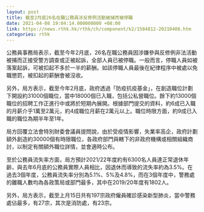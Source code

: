 ```yaml
---
layout: post
title: 截至2月底26名在職公務員涉反修例活動被捕而被停職
date: 2021-04-08 19:04:14.000000000 +08:00
link: https://news.rthk.hk/rthk/ch/component/k2/1584812-20210408.htm
categories: rthk
---
```


公務員事務局表示，截至今年2月底，26名在職公務員因涉嫌參與反修例非法活動被捕而正接受警方調查或正被起訴，全部人員已被停職。一般而言，停職人員如被落案起訴，可被扣起不多於一半的薪酬。如該停職人員最後在紀律程序中被處以免職懲罰，被扣起的薪酬會被沒收。

另外，局方表示，截至今年2月底，政府透過「防疫抗疫基金」，在創造職位計劃下開設約31000個職位，當中18000個已入職，包括公私營職位。餘下約13000個職位的招聘工作正進行中或將於短期內展開。根據部門提交的資料，約6成已入職的月薪介乎1萬至2萬元，約4成職位月薪在2萬元以上。職位時限方面，約9成已入職的職位為期半年至1年。

局方回覆立法會特別財委會議員提問說，由於受疫情影響，失業率高企，政府計劃額外創造約30000個有時限職位，各政府部門與轄下的非政府機構或相關組織商討，以制定有關額外職位詳情，並會適時公布。

至於公務員流失率方面，局方預計2021/22年度約有6300名人員達正常退休年齡，與去年6月底的公務員實際人員相比，因退休而導致的流失率約為3.5%。在過去3個年度，公務員流失率分別為5.1%、5%及4.8%，而在3個年度中，警務處的離職人數均為各政策局或部門最多，其中在2019/20年度有1802人。

另外，局方表示，截至上月15日共有197宗政府僱員確診感染新型肺炎，當中警務處佔最多，有27宗，其次是消防處，有23宗。
